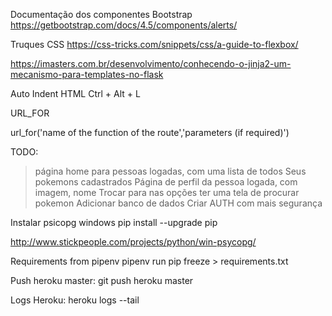 Documentação dos componentes Bootstrap 
https://getbootstrap.com/docs/4.5/components/alerts/

Truques CSS
https://css-tricks.com/snippets/css/a-guide-to-flexbox/


https://imasters.com.br/desenvolvimento/conhecendo-o-jinja2-um-mecanismo-para-templates-no-flask



Auto Indent HTML
Ctrl + Alt + L


URL_FOR

 url_for('name of the function of the route','parameters (if required)')
 
 
 
 
 TODO:
 
 > página home para pessoas logadas, com uma lista de todos Seus pokemons cadastrados
 > Página de perfil da pessoa logada, com imagem, nome
 > Trocar para nas opções ter uma tela de procurar pokemon
 > Adicionar banco de dados 
 > Criar AUTH com mais segurança
 

 
 
 
 
Instalar psicopg windows
pip install --upgrade pip
 
http://www.stickpeople.com/projects/python/win-psycopg/


Requirements from pipenv
pipenv run pip freeze > requirements.txt


Push heroku master: 
git push heroku master

Logs Heroku:
heroku logs --tail

